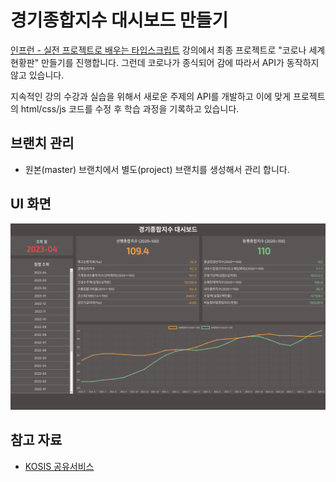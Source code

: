 # 경기종합지수 대시보드 만들기

[인프런 - 실전 프로젝트로 배우는 타입스크립트](https://www.inflearn.com/course/%ED%83%80%EC%9E%85%EC%8A%A4%ED%81%AC%EB%A6%BD%ED%8A%B8-%EC%8B%A4%EC%A0%84/dashboard) 강의에서 최종 프로젝트로 "코로나 세계 현황판" 만들기를 진행합니다. 그런데 코로나가 종식되어 감에 따라서 API가 동작하지 않고 있습니다.

지속적인 강의 수강과 실습을 위해서 새로운 주제의 API를 개발하고 이에 맞게 프로젝트의 html/css/js 코드를 수정 후 학습 과정을 기록하고 있습니다.

## 브랜치 관리

- 원본(master) 브랜치에서 별도(project) 브랜치를 생성해서 관리 합니다.

## UI 화면

![demo](./demo.png)

## 참고 자료

- [KOSIS 공유서비스](https://kosis.kr/openapi/index/index.jsp)
